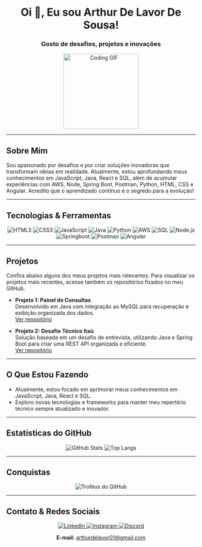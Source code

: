 <h1 align="center">Oi 👋, Eu sou Arthur De Lavor De Sousa!</h1>
<h3 align="center">Gosto de desafios, projetos e inovações</h3>

<p align="center">
  <img src="https://gifdb.com/images/high/cartoon-character-louise-belcher-coding-is-fun-ctmkcciuc1gyxos2.gif" width="200" alt="Coding GIF" />
</p>

---

## Sobre Mim

Sou apaixonado por desafios e por criar soluções inovadoras que transformam ideias em realidade. Atualmente, estou aprofundando meus conhecimentos em JavaScript, Java, React e SQL, além de acumular experiências com AWS, Node, Spring Boot, Postman, Python, HTML, CSS e Angular. Acredito que o aprendizado contínuo é o segredo para a evolução!

---

## Tecnologias & Ferramentas

<div align="center">
  <img src="https://img.shields.io/badge/HTML5-E34F26?style=for-the-badge&logo=html5&logoColor=white" alt="HTML5" />
  <img src="https://img.shields.io/badge/CSS3-1572B6?style=for-the-badge&logo=css3&logoColor=white" alt="CSS3" />
  <img src="https://img.shields.io/badge/JavaScript-F7DF1E?style=for-the-badge&logo=javascript&logoColor=black" alt="JavaScript" />
  <img src="https://img.shields.io/badge/Java-007396?style=for-the-badge&logo=java&logoColor=white" alt="Java" />
  <img src="https://img.shields.io/badge/Python-3776AB?style=for-the-badge&logo=python&logoColor=white" alt="Python" />
  <img src="https://img.shields.io/badge/AWS-232F3E?style=for-the-badge&logo=amazon-aws&logoColor=white" alt="AWS" />
  <img src="https://img.shields.io/badge/SQL-4479A1?style=for-the-badge&logo=mysql&logoColor=white" alt="SQL" />
  <img src="https://img.shields.io/badge/Node.js-339933?style=for-the-badge&logo=nodedotjs&logoColor=white" alt="Node.js" />
  <img src="https://img.shields.io/badge/Springboot-6DB33F?style=for-the-badge&logo=spring&logoColor=white" alt="Springboot" />
  <img src="https://img.shields.io/badge/Postman-FF6C37?style=for-the-badge&logo=postman&logoColor=white" alt="Postman" />
  <img src="https://img.shields.io/badge/Angular-DD0031?style=for-the-badge&logo=angular&logoColor=white" alt="Angular" />
</div>

---

## Projetos

Confira abaixo alguns dos meus projetos mais relevantes. Para visualizar os projetos mais recentes, acesse também os repositórios fixados no meu GitHub.

- **Projeto 1: Painel de Consultas**  
  Desenvolvido em Java com integração ao MySQL para recuperação e exibição organizada dos dados.  
  [Ver repositório](https://github.com/ArthurLavor/PainelCovid)

- **Projeto 2: Desafio Técnico Itaú**  
  Solução baseada em um desafio de entrevista, utilizando Java e Spring Boot para criar uma REST API organizada e eficiente.  
  [Ver repositório](https://github.com/ArthurLavor/spring.boot.desafio-itau)

<!-- Adicione mais projetos conforme necessário -->

---

## O Que Estou Fazendo

- Atualmente, estou focado em aprimorar meus conhecimentos em JavaScript, Java, React e SQL.
- Exploro novas tecnologias e frameworks para manter meu repertório técnico sempre atualizado e inovador.

---

## Estatísticas do GitHub

<div align="center">
  <img src="https://github-readme-stats.vercel.app/api?username=ArthurLavor&show_icons=true&theme=radical&cache_seconds=0" alt="GitHub Stats" />
  <img src="https://github-readme-stats.vercel.app/api/top-langs/?username=ArthurLavor&layout=compact&theme=radical&cache_seconds=0" alt="Top Langs" />
</div>

---

## Conquistas

<div align="center">
  <img src="https://github-profile-trophy.vercel.app/?username=ArthurLavor&theme=radical&cache_seconds=0" alt="Troféus do GitHub" />
</div>

---

## Contato & Redes Sociais

<div align="center">
  <a href="https://www.linkedin.com/in/arthur-de-lavor-de-sousa-96a04426a/" target="_blank">
    <img src="https://img.shields.io/badge/LinkedIn-blue?style=for-the-badge&logo=linkedin&logoColor=white" alt="LinkedIn" />
  </a>
  <a href="https://instagram.com/arthurlavs" target="_blank">
    <img src="https://img.shields.io/badge/Instagram-red?style=for-the-badge&logo=instagram&logoColor=white" alt="Instagram" />
  </a>
  <a href="https://discord.gg/arthurcomaga" target="_blank">
    <img src="https://img.shields.io/badge/Discord-7289DA?style=for-the-badge&logo=discord&logoColor=white" alt="Discord" />
  </a>
</div>

<p align="center">
  <strong>E-mail:</strong> <a href="mailto:arthurdelavor01@gmail.com">arthurdelavor01@gmail.com</a>
</p>
